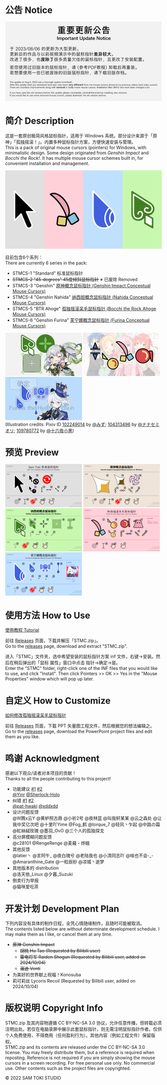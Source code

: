 # 公告 Notice

![重要更新公告 Important Update Notice](/HELP/重要更新公告%20Important%20Update%20Notice.png)

# 简介 Description

这是一套原创极简风格鼠标指针，适用于 Windows 系统。部分设计来源于「原神」「孤独摇滚！」。内置多种鼠标指针方案，方便快速安装与管理。<br>
This is a pack of original mouse cursors (pointers) for Windows, with minimalistic design. Some design originated from *Genshin Impact* and *Bocchi the Rock!*. It has multiple mouse cursor schemes built in, for convenient installation and management.

![封面 Cover](/PREVIEW/封面%20Cover.png)

目前包含6个系列：<br>
There are currently 6 series in the pack:

- STMCS-1 "Standard" 标准鼠标指针<br>
- ~~STMCS-2 "45-degrees" 45度倾斜鼠标指针~~ ※ 已废除 Removed<br>
- STMCS-3 "Genshin" [原神概念鼠标指针 (Genshin Impact Conceptual Mouse Cursors)](https://bilibili.com/video/BV1WW4y1x7ZY)<br>
- STMCS-4 "Genshin Nahida" [纳西妲概念鼠标指针 (Nahida Conceptual Mouse Cursors)](https://bilibili.com/video/BV1Rt4y1K7Z8)<br>
- STMCS-5 "BTR Ahoge" [孤独摇滚呆毛鼠标指针 (Bocchi the Rock Ahoge Mouse Cursors)](https://bilibili.com/video/BV1ke4y1F7ge)<br>
- STMCS-6 "Genshin Furina" [芙宁娜概念鼠标指针 (Furina Conceptual Mouse Cursors)](https://bilibili.com/video/BV1im4y1H7Xg)

<img src="/PREVIEW/STMCS-4%20封面%20Cover.jpg" alt="STMCS-4 封面 Cover" width="49%" /> <img src="/PREVIEW/STMCS-5%20封面%20Cover.jpg" alt="STMCS-5 封面 Cover" width="49%" /> <img src="/PREVIEW/STMCS-6%20封面%20Cover.jpg" alt="STMCS-6 封面 Cover" width="49%" /><br>
(Illustration credits: Pixiv ID [102249014](https://pixiv.net/en/artworks/102249014) by [@みず](https://pixiv.net/en/users/52273132); [104313496](https://pixiv.net/en/artworks/104313496) by [@ナナセミオリ](https://pixiv.net/en/users/739284); [109780772](https://pixiv.net/en/artworks/109780772) by [@十六夜小黑](https://pixiv.net/en/users/11976613))

# 预览 Preview

<img src="/PREVIEW/STMCS-1%20预览%20Preview.png" alt="STMCS-1 预览 Preview" width="49%" /> <img src="/PREVIEW/STMCS-3%20预览%20Preview.png" alt="STMCS-3 预览 Preview" width="49%" /> <img src="/PREVIEW/STMCS-4%20预览%20Preview.png" alt="STMCS-4 预览 Preview" width="49%" /> <img src="/PREVIEW/STMCS-5%20预览%20Preview.png" alt="STMCS-5 预览 Preview" width="49%" /> <img src="/PREVIEW/STMCS-6%20预览%20Preview.png" alt="STMCS-6 预览 Preview" width="49%" />

# 使用方法 How to Use

[使用教程 Tutorial](/HELP/使用教程%20Tutorial.pdf)

前往 [Releases](https://github.com/SamToki/Sam-Toki-Mouse-Cursors/releases/latest) 页面，下载并解压「STMC.zip」。<br>
Go to the [releases](https://github.com/SamToki/Sam-Toki-Mouse-Cursors/releases/latest) page, download and extract "STMC.zip".

进入「STMC」文件夹，选中希望安装的鼠标指针方案 inf 文件，右键→安装。然后在稍后弹出的「鼠标 属性」窗口中点击 指针→确定→是。<br>
Enter the "STMC" folder, right-click one of the INF files that you would like to use, and click "Install". Then click Pointers >> OK >> Yes in the "Mouse Properties" window which will pop up later.

# 自定义 How to Customize

[如何修改孤独摇滚呆毛鼠标指针](https://bilibili.com/video/BV1BD4y137dh)

前往 [Releases](https://github.com/SamToki/Sam-Toki-Mouse-Cursors/releases/latest) 页面，下载 PPT 矢量图工程文件，然后根据您的想法编辑之。<br>
Go to the [releases](https://github.com/SamToki/Sam-Toki-Mouse-Cursors/releases/latest) page, download the PowerPoint project files and edit them as you like.

# 鸣谢 Acknowledgment

感谢以下观众/读者对本项目的贡献！<br>
Thanks to all the people contributing to this project!

- 功能建议 [#1](https://github.com/SamToki/Sam-Toki-Mouse-Cursors/issues/1) [#2](https://github.com/SamToki/Sam-Toki-Mouse-Cursors/issues/3)<br>
[@Yinr](https://github.com/Yinr) [@Sherlock-Holo](https://github.com/Sherlock-Holo)
- 纠错 [#1](https://github.com/SamToki/Sam-Toki-Mouse-Cursors/issues/4) [#2](https://github.com/SamToki/Sam-Toki-Mouse-Cursors/pull/6)<br>
[@pat-hwaki](https://github.com/pat-hwaki) [@xddxdd](https://github.com/xddxdd)
- 设计问题反馈<br>
@W腾x云Y @黄栌照古鼎 @小祈2号 @夜林蓝 @叫我轩某某 @云之森处 @让我中奖亿次吧 @十里吖Yime @Fog_鹤 @torque_7 @轻风丶乍起 @中路の霜 @紅絲絨玫瑰 @墨羽_OvO @三个人的孤独探戈
- 高分屏模糊问题反馈<br>
@c28101 @RengeRenge @麦薐・烨娥
- 其他反馈<br>
@latier丶 @言阿午_ @夜白瑰兮 @老陆我也 @小清同志吖 @啥也不会-_- @Amaranthine_Gate @一粒辰砂 @凉城丶逝梦
- 其他版本的 distribution<br>
@洛天依_Linux @夕暮_Suzuki
- 倒卖行为举报<br>
@猫咪爱吃茶

# 开发计划 Development Plan

下列内容没有具体的制作日程，全凭心情随缘制作，且随时可能被取消。<br>
The contents listed below are without determinate development schedule. I may make them as I like, or cancel them at any time.

- ~~原神 Genshin Impact~~
	- ~~胡桃 Hu Tao (Requested by Bilibili user)~~
	- ~~雷电将军 Raiden Shogun (Requested by Bilibili user, added on 2024/10/04)~~
	- ~~温迪 Venti~~
- 为美好的世界献上祝福！Konosuba
- 莉可莉丝 Lycoris Recoil (Requested by Bilibili user, added on 2024/10/04)

# 版权说明 Copyright Info

STMC.zip 及其内容物遵循 CC BY-NC-SA 3.0 协议，允许任意传播，但转载必须注明出处。若仅在电脑录屏中展示此套鼠标指针，则无需注明鼠标指针作者。仅供个人免费使用，不得商用（任何盈利行为）。其他内容（例如工程文件）保留版权。<br>
STMC.zip and its contents are released under the CC BY-NC-SA 3.0 license. You may freely distribute them, but a reference is required when reposting. Reference is not required if you are simply showing the mouse cursors in a screen recording. For free personal use only. No commercial use. Other contents such as the project files are copyrighted.

© 2022 SAM TOKI STUDIO
